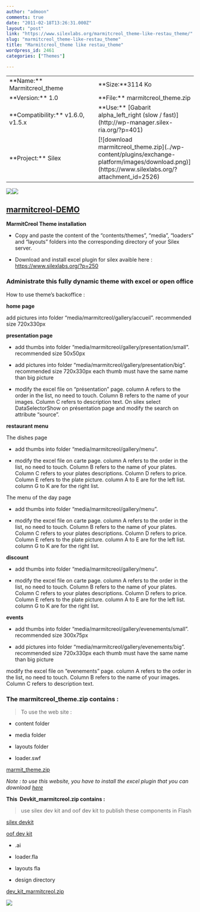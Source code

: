 ```yaml
---
author: "admoon"
comments: true
date: "2011-02-18T13:26:31.000Z"
layout: "post"
link: "https://www.silexlabs.org/marmitcreol_theme-like-restau_theme/"
slug: "marmitcreol_theme-like-restau_theme"
title: "Marmitcreol_theme like restau_theme"
wordpress_id: 2461
categories: ["Themes"]

---
```

<table cellspacing="5" border="0" width="450" >
<tbody >
<tr >

<td width="250" >**Name:** Marmitcreol_theme
</td>

<td >**Size:**3114 Ko
</td>
</tr>
<tr >

<td >**Version:** 1.0
</td>

<td >**File:** marmitcreol_theme.zip
</td>
</tr>
<tr >

<td >**Compatibility:** v1.6.0, v1.5.x
</td>

<td >**Use:** [Gabarit alpha_left_right (slow / fast)](http://wp-manager.silex-ria.org/?p=401)
</td>
</tr>
<tr >

<td >**Project:** Silex
</td>

<td rowspan="2" valign="bottom" >[![download marmitcreol_theme.zip](../wp-content/plugins/exchange-platform/images/download.png)](https://www.silexlabs.org/?attachment_id=2526)
</td>
</tr>
</tbody>
</table>
<!-- more -->

<!-- more -->


![](https://www.silexlabs.org/wp-content/uploads/2011/02/captureAccueil-copie1-1024x582.jpg)<!-- more -->![](https://www.silexlabs.org/wp-content/uploads/2011/02/captureCarte-copie1-1024x582.jpg)<!-- more --><!-- more --><!-- more -->





## [](http://silexprod.com/silex_restau/)[](http://silexprod.com/marmitcreol/)[marmitcreol-DEMO](http://silexprod.com/marmitcreol/)


<!-- more -->


**MarmitCreol Theme installation<!-- more -->**







  * Copy and paste the content of the “contents/themes”, “media”,  “loaders”   and “layouts” folders into the corresponding directory of  your Silex server.


  * Download and install excel plugin for silex avaible here : https://www.silexlabs.org/?p=250<!-- more -->




### Administrate this fully dynamic theme with excel or open office<!-- more -->


How to use theme’s backoffice :

**home page**

add pictures into folder “media/marmitcreol/gallery/accueil”. recommended size 720x330px

**presentation page**




  * add thumbs into folder  “media/marmitcreol/gallery/presentation/small”. recommended size 50x50px


  * add pictures into folder “media/marmitcreol/gallery/presentation/big”. recommended size 720x330px
each thumb must have the same name than big picture


  * modify the excel file on “présentation” page. column A refers to the  order in the list, no need to touch. Column B refers to the name  of your images. Column C refers to description text.
On silex select DataSelectorShow on présentation page and modify the search on attribute “source”.


**restaurant menu**

The dishes page




  * add thumbs into folder “media/marmitcreol/gallery/menu”.


  * modify the excel file on carte page. column A refers to the order in  the list, no need to touch. Column B refers to the name of your  plates. Column C refers to your plates descriptions. Column D refers to  price. Column E refers to the plate picture. column A to E are for  the left list. column G to K are for the right list.


The menu of the day page


  * add thumbs into folder “media/marmitcreol/gallery/menu”.


  * modify the excel file on carte page. column A refers to the order in  the list, no need to touch. Column B refers to the name of your  plates. Column C refers to your plates descriptions. Column D refers to  price. Column E refers to the plate picture. column A to E are for  the left list. column G to K are for the right list.


**discount**




  * add thumbs into folder “media/marmitcreol/gallery/menu”.


  * modify the excel file on carte page. column A refers to the order in  the list, no need to touch. Column B refers to the name of your  plates. Column C refers to your plates descriptions. Column D refers to  price. Column E refers to the plate picture. column A to E are for  the left list. column G to K are for the right list.


**events**




  * add thumbs into folder “media/marmitcreol/gallery/evenements/small”. recommended size 300x75px


  * add pictures into folder  “media/marmitcreol/gallery/evenements/big”. recommended size 720x330px
each thumb must have the same name than big picture


modify the excel file on “evenements” page. column A refers to the  order in the list, no need to touch. Column B refers to the name  of your images. Column C refers to description text.<!-- more -->


### **The marmitcreol_theme.zip contains :<!-- more -->**


> To use the web site :




  * content folder


  * media folder


  * layouts folder


  * loader.swf


[](../wp-content/uploads/2010/12/zensushi_theme.zip)[](https://www.silexlabs.org/?attachment_id=2470)[marmit_theme.zip](https://www.silexlabs.org/?attachment_id=2526)

_Note : to use this website, you have to install the excel plugin that you can download [here<!-- more -->](../?p=250)_

**This  Devkit_marmitcreol.zip contains :<!-- more -->**

> use silex dev kit and oof dev kit to publish these components in Flash

[](http://projects.silexlabs.org/?/silex/#/flash.cms/download)[silex devkit](http://projects.silexlabs.org/?/silex/#/flash.cms/download)

[oof dev kit](http://oof.sourceforge.net/#open-source/flash-components/download/download-home)




  * .ai


  * loader.fla


  * layouts fla


  * design directory


[](../wp-content/uploads/2010/12/dev_kit_zensushi.zip)[dev_kit_marmitcreol.zip](https://www.silexlabs.org/?attachment_id=2469)
<!-- more -->

![](https://www.silexlabs.org/wp-content/uploads/2011/02/architecture1.jpg)

